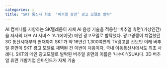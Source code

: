 ```yaml
---
categories: i
title: "SKT 통신사 최초  ‘버추얼 휴먼’ 광고 모델로 발탁"
---
```

AI 컴퍼니를 지향하는 SK텔레콤이 자체 AI 음성 기술을 적용한 ‘버추얼 휴먼’(가상인간)을 자사의 대표 AI 서비스 ‘A.’(에이닷) 메인 광고모델로 발탁했다.																									광고경쟁이 치열했던 3G 통신시대부터 현재까지 SKT가 약 16년간 1,300여편의 TV광고를 선보인 이래 버추얼 휴먼이 SKT 광고 모델로 채택된 건 이번이 처음이자, 국내 이동통신사에서도 최초 사례다. SKT의 메인 광고모델로 발탁된 버추얼 휴먼의 이름은 ‘나수아’(SUA)다. 3D 버추얼 휴먼 개발기업 온마인드가 자체 기술